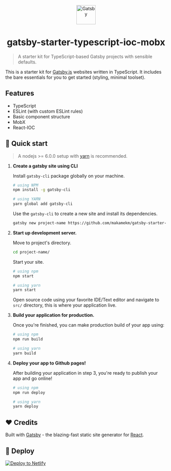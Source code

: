<p align="center">
  <a href="https://www.gatsbyjs.org">
    <img alt="Gatsby" src="https://www.gatsbyjs.org/monogram.svg" width="60" />
  </a>
</p>
<h1 align="center">
  gatsby-starter-typescript-ioc-mobx
</h1>

> A starter kit for TypeScript-based Gatsby projects with sensible defaults.

This is a starter kit for [Gatsby.js](https://www.gatsbyjs.org/) websites written in TypeScript. It includes the bare essentials for you to get started (styling, minimal toolset).

## Features

- TypeScript
- ESLint (with custom ESLint rules)
- Basic component structure
- MobX
- React-IOC

## 🚀 Quick start

> A nodejs >= 6.0.0 setup with [yarn](https://yarnpkg.com/) is recommended.

1.  **Create a gatsby site using CLI**

    Install `gatsby-cli` package globally on your machine.

    ```bash
    # using NPM
    npm install -g gatsby-cli

    # using YARN
    yarn global add gatsby-cli
    ```

    Use the `gatsby-cli` to create a new site and install its dependencies.

    ```bash
    gatsby new project-name https://github.com/makamekm/gatsby-starter-typescript-ioc-mobx
    ```

2.  **Start up development server.**

    Move to project's directory.

    ```bash
    cd project-name/
    ```

    Start your site.

    ```bash
    # using npm
    npm start

    # using yarn
    yarn start
    ```

    Open source code using your favorite IDE/Text editor and navigate to `src/` directory, this is where your application live.

3.  **Build your application for production.**

    Once you're finished, you can make production build of your app using:

    ```bash
    # using npm
    npm run build

    # using yarn
    yarn build
    ```

4.  **Deploy your app to Github pages!**

    After building your application in step 3, you're ready to publish your app and go online!

    ```bash
    # using npm
    npm run deploy

    # using yarn
    yarn deploy
    ```

## ❤️ Credits

Built with [Gatsby](https://www.gatsbyjs.org/) - the blazing-fast static site generator for [React](https://facebook.github.io/react/).

## 💫 Deploy

[![Deploy to Netlify](https://www.netlify.com/img/deploy/button.svg)](https://app.netlify.com/start/deploy?repository=https://github.com/makamekm/gatsby-starter-typescript-ioc-mobx)
